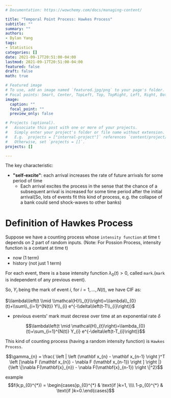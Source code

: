 ```yaml
---
# Documentation: https://wowchemy.com/docs/managing-content/

title: "Temporal Point Process: Hawkes Process"
subtitle: ""
summary: ""
authors: 
- Dylan Yang
tags: 
- Statistics
categories: []
date: 2021-09-17T20:51:00-04:00
lastmod: 2021-09-17T20:51:00-04:00
featured: false
draft: false
math: true

# Featured image
# To use, add an image named `featured.jpg/png` to your page's folder.
# Focal points: Smart, Center, TopLeft, Top, TopRight, Left, Right, BottomLeft, Bottom, BottomRight.
image:
  caption: ""
  focal_point: ""
  preview_only: false

# Projects (optional).
#   Associate this post with one or more of your projects.
#   Simply enter your project's folder or file name without extension.
#   E.g. `projects = ["internal-project"]` references `content/project/deep-learning/index.md`.
#   Otherwise, set `projects = []`.
projects: []

---
```



The key characteristic:
- **"self-excite"**:  each arrival increases the rate of future arrivals for some period of time
  - Each arrival excites the process in the sense that the chance of a subsequent arrival is increased for some time period after the initial arrival(So, lots of events fit this kind of process, e.g. the collapse of a bank could send shock-waves to other banks)



# Definition of Hawkes Process

Suppose we have a counting process whose `intensity function` at time t depends on 2 part of random inputs. (Note: For Possion Process, intensity function is a contant at time t)
- now (1 term)
- history (not just 1 term)

For each event, there is a base intensity function $\lambda_{0}(t)>0$, called `mark`.(`mark` is independent of any previous event).

So, $Y_{i}$ being the mark of event $i$, for $i=1, \ldots, N(t)$, we have CIF as:

$\\lambda\\left(t \\mid \\mathcal{H}\\_{t}\\right)=\\lambda\\_{0}(t)+\\sum\\_{i=1}^{N(t)} Y\\_{i} e^{-\\delta\\left(t-T\\_{i}\right)}$

- previous events' mark must decrese over time at an exponential rate $\delta$

$$\lambda\left(t \mid \mathcal{H}_{t}\right)=\lambda_{0}(t)+\sum_{i=1}^{N(t)} Y_{i} e^{-\delta\left(t-T_{i}\right)}$$


This kind of counting process (having a random intensity function) is `Hawkes Process`.


$$\gamma_{n} = \frac{ 
\left | \left (\mathbf x_{n} - \mathbf x_{n-1} \right )^T 
\left [\nabla F (\mathbf x_{n}) - \nabla F (\mathbf x_{n-1}) \right ] \right |}
{\left \|\nabla F(\mathbf{x}_{n}) - \nabla F(\mathbf{x}_{n-1}) \right \|^2}$$

example 
$$f(k;p_{0}^{*}) = \begin{cases}p_{0}^{*} & \text{if }k=1, \\\\
1-p_{0}^{*} & \text{if }k=0.\end{cases}$$